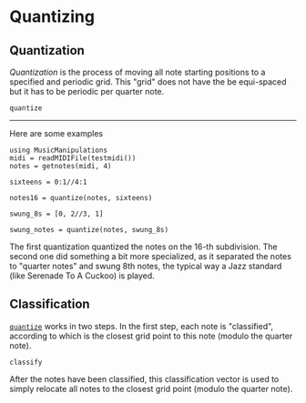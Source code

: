 # Quantizing

## Quantization
*Quantization* is the process of moving all note starting positions to a specified
and periodic grid. This "grid" does not have the be equi-spaced but it
has to be periodic per quarter note.

```@docs
quantize
```

---

Here are some examples
```@example
using MusicManipulations
midi = readMIDIFile(testmidi())
notes = getnotes(midi, 4)

sixteens = 0:1//4:1

notes16 = quantize(notes, sixteens)

swung_8s = [0, 2//3, 1]

swung_notes = quantize(notes, swung_8s)
```

The first quantization quantized the notes on the 16-th subdivision. The second one
did something a bit more specialized, as it separated the notes to "quarter notes"
and swung 8th notes, the typical way a Jazz standard (like Serenade To A Cuckoo)
is played.

## Classification
[`quantize`](@ref) works in two steps. In the first step, each note is "classified",
according to which is the closest grid point to this note (modulo the quarter note).
```@docs
classify
```
After the notes have been classified, this classification vector is used to simply
relocate all notes to the closest grid point (modulo the quarter note).
